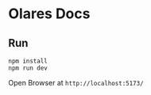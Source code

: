 # Olares Docs

## Run

```shell
npm install
npm run dev
```

Open Browser at `http://localhost:5173/`
